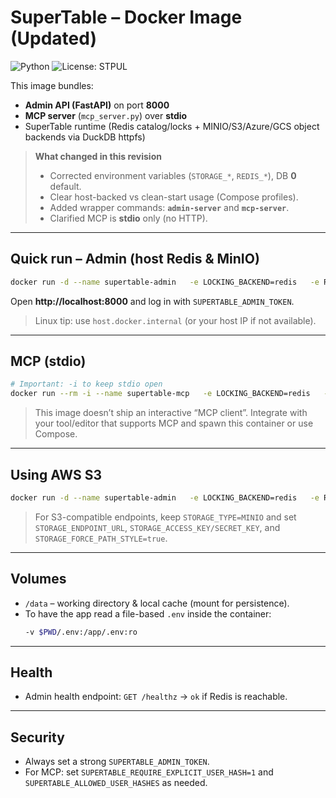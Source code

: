 # SuperTable – Docker Image (Updated)

![Python](https://img.shields.io/badge/python-3.11%2B-blue)
![License: STPUL](https://img.shields.io/badge/license-STPUL-blue)

This image bundles:
- **Admin API (FastAPI)** on port **8000**
- **MCP server** (`mcp_server.py`) over **stdio**
- SuperTable runtime (Redis catalog/locks + MINIO/S3/Azure/GCS object backends via DuckDB httpfs)

> **What changed in this revision**
> - Corrected environment variables (`STORAGE_*`, `REDIS_*`), DB **0** default.
> - Clear host-backed vs clean-start usage (Compose profiles).
> - Added wrapper commands: **`admin-server`** and **`mcp-server`**.
> - Clarified MCP is **stdio** only (no HTTP).

---

## Quick run – Admin (host Redis & MinIO)

```bash
docker run -d --name supertable-admin   -e LOCKING_BACKEND=redis   -e REDIS_HOST=host.docker.internal -e REDIS_PORT=6379 -e REDIS_DB=0   -e STORAGE_TYPE=MINIO   -e STORAGE_ENDPOINT_URL=http://host.docker.internal:9000   -e STORAGE_FORCE_PATH_STYLE=true   -e STORAGE_ACCESS_KEY=minioadmin   -e STORAGE_SECRET_KEY=minioadmin123!   -e STORAGE_BUCKET=supertable   -e SUPERTABLE_ADMIN_TOKEN=replace-me   -p 8000:8000   kladnasoft/supertable:latest admin-server
```

Open **http://localhost:8000** and log in with `SUPERTABLE_ADMIN_TOKEN`.

> Linux tip: use `host.docker.internal` (or your host IP if not available).

---

## MCP (stdio)

```bash
# Important: -i to keep stdio open
docker run --rm -i --name supertable-mcp   -e LOCKING_BACKEND=redis   -e REDIS_HOST=host.docker.internal -e REDIS_PORT=6379 -e REDIS_DB=0   -e STORAGE_TYPE=MINIO   -e STORAGE_ENDPOINT_URL=http://host.docker.internal:9000   -e STORAGE_FORCE_PATH_STYLE=true   -e STORAGE_ACCESS_KEY=minioadmin   -e STORAGE_SECRET_KEY=minioadmin123!   -e STORAGE_BUCKET=supertable   kladnasoft/supertable:latest mcp-server
```

> This image doesn’t ship an interactive “MCP client”. Integrate with your tool/editor that supports MCP and spawn this container or use Compose.

---

## Using AWS S3

```bash
docker run -d --name supertable-admin   -e LOCKING_BACKEND=redis   -e REDIS_HOST=host.docker.internal -e REDIS_PORT=6379 -e REDIS_DB=0   -e STORAGE_TYPE=S3   -e AWS_ACCESS_KEY_ID=...   -e AWS_SECRET_ACCESS_KEY=...   -e AWS_DEFAULT_REGION=eu-central-1   -e STORAGE_BUCKET=my-s3-bucket   -e SUPERTABLE_ADMIN_TOKEN=replace-me   -p 8000:8000   kladnasoft/supertable:latest admin-server
```

> For S3-compatible endpoints, keep `STORAGE_TYPE=MINIO` and set `STORAGE_ENDPOINT_URL`, `STORAGE_ACCESS_KEY/SECRET_KEY`, and `STORAGE_FORCE_PATH_STYLE=true`.

---

## Volumes

- `/data` – working directory & local cache (mount for persistence).
- To have the app read a file-based `.env` inside the container:
  ```bash
  -v $PWD/.env:/app/.env:ro
  ```

---

## Health

- Admin health endpoint: `GET /healthz` → `ok` if Redis is reachable.

---

## Security

- Always set a strong `SUPERTABLE_ADMIN_TOKEN`.
- For MCP: set `SUPERTABLE_REQUIRE_EXPLICIT_USER_HASH=1` and `SUPERTABLE_ALLOWED_USER_HASHES` as needed.
